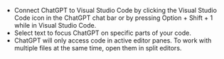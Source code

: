 - Connect ChatGPT to Visual Studio Code by clicking the Visual Studio Code icon in the ChatGPT chat bar or by pressing Option + Shift + 1 while in Visual Studio Code.
- Select text to focus ChatGPT on specific parts of your code.
- ChatGPT will only access code in active editor panes. To work with multiple files at the same time, open them in split editors.
